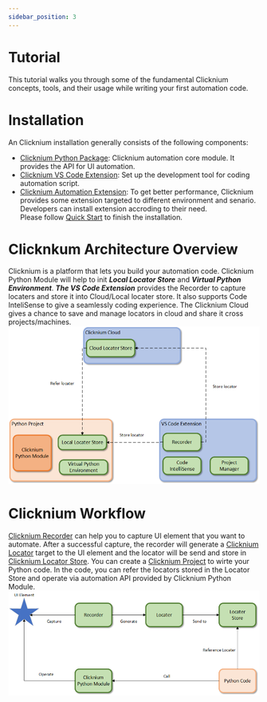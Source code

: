 ```yaml
---
sidebar_position: 3
---
```


# Tutorial
This tutorial walks you through some of the fundamental Clicknium concepts, tools, and their usage while writing your first automation code.

# Installation
An Clicknium installation generally consists of the following components:
- [Clicknium Python Package](./../quickstart.md#install-clicknium-python-package): Clicknium automation core module. It provides the API for UI automation.   
- [Clicknium VS Code Extension](./../quickstart.md#setup-clicknium-visual-studio-code-extension): Set up the development tool for coding automation script.
- [Clicknium Automation Extension](./../concepts/extensions/extensions.md): To get better performance, Clicknium provides some extension targeted to different environment and senario. Developers can install extension accroding to their need.  
Please follow [Quick Start](./../quickstart.md) to finish the installation.



# Clicknkum Architecture Overview 
Clicknium is a platform that lets you build your automation code. Clicknium Python Module will help to init ***Local Locator Store*** and ***Virtual Python Environment***. ***The VS Code Extension*** provides the Recorder to capture locaters and store it into Cloud/Local locater store. It also supports Code InteliSense to give a seamlessly coding experience. The Clicknium Cloud gives a chance to save and manage locators in cloud and share it cross projects/machines.  
![Clicknium Arc](./../img/Clicknium_arc.png)

# Clicknium Workflow
[Clicknium Recorder](./../concepts/recorder/recorder.md) can help you to capture UI element that you want to automate. After a successful capture, the recorder will generate a [Clicknium Locator](./../concepts/locator.md) target to the UI element and the locator will be send and store in [Clicknium Locator Store](./../concepts/locatorstore.md). You can create a [Clicknium Project](./../concepts/clickniumproject.md) to wirte your Python code. In the code, you can refer the locators stored in the Locator Store and operate via automation API provided by Clicknium Python Module.  
![automation flow](./../img/Clicknium%20tool.png)